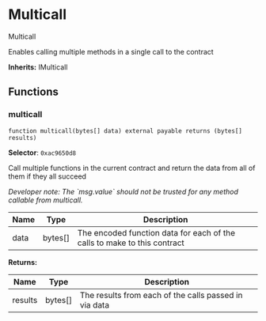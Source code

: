 

# Multicall


Multicall

Enables calling multiple methods in a single call to the contract

**Inherits:** IMulticall

## Functions
### multicall

```solidity
function multicall(bytes[] data) external payable returns (bytes[] results)
```
**Selector**: `0xac9650d8`

Call multiple functions in the current contract and return the data from all of them if they all succeed

*Developer note: The &#x60;msg.value&#x60; should not be trusted for any method callable from multicall.*

| Name | Type | Description |
| ---- | ---- | ----------- |
| data | bytes[] | The encoded function data for each of the calls to make to this contract |

**Returns:**

| Name | Type | Description |
| ---- | ---- | ----------- |
| results | bytes[] | The results from each of the calls passed in via data |

